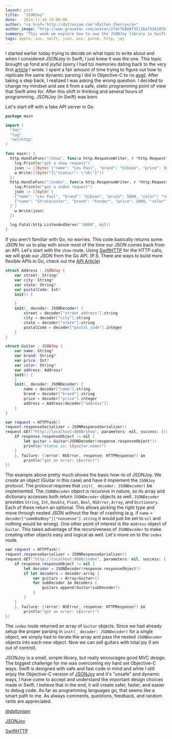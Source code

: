 ```yaml
---
layout: post
title:  "JSONJoy"
date:   2014-11-18 10:00:00
author: "<a href='http://daltoniam.com'>Dalton Cherry</a>"
author_image: "http://www.gravatar.com/avatar/2fdc7b889f35118a7334187b15c5b957.png?r=x&amp;s=320"
summary: "This week we explore how to use the JSONJoy library in Swift."
tags: apple, ios, swift, json, osx, parse, http, joy
---
```


I started earlier today trying to decide on what topic to write about and when I considered JSONJoy in Swift, I just knew it was the one. This topic brought up fond and joyful (sorry I had to) memories dating back to the very first [article](/json-parsing.html) I wrote. I spent a fair amount of time trying to figure out how to replicate the same dynamic parsing I did in Objective-C to no [avail](/reaction-swift-reflection.html). After taking a step back, I realized I was asking the wrong question. I decided to change my mindset and see it from a safe, static programming point of view that Swift aims for. After this shift in thinking and several hours of programming, JSONJoy (in Swift) was born.

Let's start off with a fake API server in Go.

```go
package main

import (
  "fmt"
  "log"
  "net/http"
)

func main() {
  http.HandleFunc("/show", func(w http.ResponseWriter, r *http.Request) {
    log.Println("got a show request")
    json := []byte(`{"name": "Les Paul", "brand": "Gibson", "price": 5000, "color": "red", "address": {"street": "2nd Street", "city": "Bakersfield", "state": "CA", "postal_code": 93309}}`)
    w.Write([]byte("{\"status\": \"ok\"}"))
  })
  http.HandleFunc("/index", func(w http.ResponseWriter, r *http.Request) {
    log.Println("got a index request")
    json := []byte(`[
    {"name": "Les Paul", "brand": "Gibson", "price": 5000, "color": "red", "address": {"street": "2nd Street", "city": "Bakersfield", "state": "CA", "postal_code": 93309}},
    {"name": "Stratocaster", "brand": "Fender", "price": 1000, "color": "blue", "address": {"street": "3rd Street", "city": "Austin", "state": "TX", "postal_code": 123456}}
  ]`)
    w.Write(json)
  })

  log.Fatal(http.ListenAndServe(":8080", nil))
}
```

If you aren't familiar with Go, no worries. This code basically returns some JSON for us to play with since most of the time our JSON comes back from an API. Let's start with the `show` route. Using [SwiftHTTP](https://github.com/daltoniam/SwiftHTTP) for the HTTP calls, we will grab our JSON from the Go API. (P.S. There are ways to build more flexible APIs in Go, check out the [API Article](/golang-web-api.html))

```swift
struct Address : JSONJoy {
    var street: String?
    var city: String?
    var state: String?
    var postalCode: Int?
    init() {

    }
    init(_ decoder: JSONDecoder) {
        street = decoder["street_address"].string
        city = decoder["city"].string
        state = decoder["state"].string
        postalCode = decoder["postal_code"].integer
    }
}

struct Guitar : JSONJoy {
    var name: String?
    var brand: String?
    var price: Int?
    var color: String?
    var address: Address?
    init() {
    }
    init(_ decoder: JSONDecoder) {
        name = decoder["name"].string
        brand = decoder["brand"].string
        price = decoder["price"].integer
        address = Address(decoder["address"])
    }
}

var request = HTTPTask()
request.responseSerializer = JSONResponseSerializer()
request.GET("http://localhost:8080/show", parameters: nil, success: {(response: HTTPResponse) in
    if response.responseObject != nil {
        let guitar = Guitar(JSONDecoder(response.responseObject!))
        println("status is: \(guitar.name)")
    }
    }, failure: {(error: NSError, response: HTTPResponse?) in
        println("got an error: \(error)")
})
```


The example above pretty much shows the basic how-to of JSONJoy. We create an object (Guitar in this case) and have it implement the `JSONJoy` protocol. The protocol requires that `init(_ decoder: JSONDecoder)` be implemented. The `JSONDecoder` object is recursive in nature, so its array and dictionary accesses both return `JSONDecoder` objects as well. `JSONDecoder` provides `String`, `Int`, `Double`, `Float`, `Bool`, `NSError`, `Array`, and `Dictionary`. Each of these return an optional. This allows picking the right type and move through nested JSON without the fear of crashing (e.g. if `name` = `decoder["someBadKey"]["nonsense"].string` it would just be set to `nil` and nothing would be wrong). One other point of interest is the `Address` object of `Guitar`. This takes advantage of the recursiveness of `JSONDecoder` to make creating other objects easy and logical as well. Let's move on to the `index` route.

```swift
var request = HTTPTask()
request.responseSerializer = JSONResponseSerializer()
request.GET("http://localhost:8080/index", parameters: nil, success: {(response: HTTPResponse) in
    if response.responseObject != nil {
        let decoder = JSONDecoder(response.responseObject!)
        if let decoders = decoder.array {
            var guitars = Array<Guitar>()
            for subDecoder in decoders {
                guitars.append(Guitar(subDecoder))
            }
        }
    }
    }, failure: {(error: NSError, response: HTTPResponse?) in
        println("got an error: \(error)")
})
```

The `index` route returned an array of `Guitar` objects. Since we had already setup the proper parsing in `init(_ decoder: JSONDecoder)` for a single object, we simply had to iterate the array and pass the nested `JSONDecoder` objects into each new object. Now we can sell guitars with total joy (I am out of control).

JSONJoy is a small, simple library, but really encourages good MVC design. The biggest challenge for me was overcoming my hard set Objective-C ways. Swift is designed with safe and fast code in mind and while I still enjoy the Objective-C version of [JSONJoy](https://github.com/daltoniam/JSONJoy) and it's "unsafe" and dynamic ways, I have come to accept and understand the important design choices made in Swift. I believe that in the end, it will create safer, faster, and easier to debug code. As far as programming languages go, that seems like a smart path to me. As always comments, questions, feedback, and random rants are appreciated.


[@daltoniam](https://twitter.com/daltoniam)

[JSONJoy](https://github.com/daltoniam/JSONJoy-Swift)

[SwiftHTTP](https://github.com/daltoniam/SwiftHTTP)






